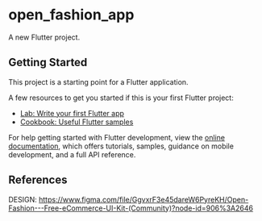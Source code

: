 # open_fashion_app

A new Flutter project.

## Getting Started

This project is a starting point for a Flutter application.

A few resources to get you started if this is your first Flutter project:

- [Lab: Write your first Flutter app](https://docs.flutter.dev/get-started/codelab)
- [Cookbook: Useful Flutter samples](https://docs.flutter.dev/cookbook)

For help getting started with Flutter development, view the
[online documentation](https://docs.flutter.dev/), which offers tutorials,
samples, guidance on mobile development, and a full API reference.

## References

DESIGN: https://www.figma.com/file/GgvxrF3e45dareW6PyreKH/Open-Fashion---Free-eCommerce-UI-Kit-(Community)?node-id=906%3A2646
